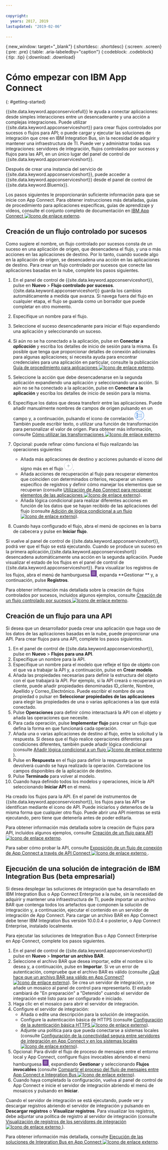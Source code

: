 ```yaml
---

copyright:
  years: 2017, 2019
lastupdated: "2019-02-06"

---
```


{:new_window: target="_blank"}
{:shortdesc: .shortdesc}
{:screen: .screen}
{:pre: .pre}
{:table: .aria-labeledby="caption"}
{:codeblock: .codeblock}
{:tip: .tip} 
{:download: .download}


# Cómo empezar con IBM App Connect
{: #getting-started}

{{site.data.keyword.appconservicefull}} le ayuda a conectar aplicaciones: desde simples interacciones entre un desencadenante y una acción a complejas integraciones.  Puede utilizar {{site.data.keyword.appconserviceshort}} para crear flujos controlados por sucesos o flujos para API; o puede cargar y ejecutar las soluciones de integración que cree en IBM Integration Bus, sin la necesidad de adquirir y mantener una infraestructura de TI.  Puede ver y administrar todas sus integraciones: servidores de integración, flujos controlados por sucesos y flujos para las API, en un único lugar del panel de control de {{site.data.keyword.appconserviceshort}}. 

Después de crear una instancia del servicio de {{site.data.keyword.appconserviceshort}}, puede acceder a {{site.data.keyword.appconserviceshort}} desde el panel de control de {{site.data.keyword.Bluemix}}.

Los pasos siguientes le proporcionarán suficiente información para que se inicie con App Connect.  Para obtener instrucciones más detalladas, guías de procedimiento para aplicaciones específicas, guías de aprendizaje y vídeos, consulte el conjunto completo de documentación en [IBM App Connect ![Icono de enlace externo](../../icons/launch-glyph.svg "Icono de enlace externo")](https://developer.ibm.com/integration/docs/app-connect/).

## Creación de un flujo controlado por sucesos

Como sugiere el nombre, un flujo controlado por sucesos consta de un suceso en una aplicación de origen, que desencadena el flujo, y una o más acciones en las aplicaciones de destino. Por lo tanto, cuando sucede algo en la aplicación de origen, se desencadena una acción en las aplicaciones de destino.  Para crear un flujo controlado por sucesos que conecte las aplicaciones basadas en la nube, complete los pasos siguientes.
1.  En el panel de control de {{site.data.keyword.appconserviceshort}}, pulse en **Nuevo** > **Flujo controlado por sucesos**.
    {{site.data.keyword.appconserviceshort}} guarda los cambios automáticamente a medida que avanza. Si navega fuera del flujo en cualquier etapa, el flujo se guarda como un borrador que puede completar en otro momento.
1.  Especifique un nombre para el flujo.
1.  Seleccione el suceso desencadenante para iniciar el flujo expandiendo una aplicación y seleccionando un suceso.
1.  Si aún no se ha conectado a la aplicación, pulse en **Conectar a _aplicación_** y escriba los detalles de inicio de sesión para la misma.
    Es posible que tenga que proporcionar detalles de conexión adicionales para algunas aplicaciones; si necesita ayuda para encontrar credenciales para una aplicación en particular, consulte la publicación [Guía de procedimiento para aplicaciones ![Icono de enlace externo](../../icons/launch-glyph.svg "Icono de enlace externo")](https://developer.ibm.com/integration/docs/app-connect/how-to-guides-for-apps/).
1.  Seleccione la acción que debe desencadenarse en la segunda aplicación expandiendo una aplicación y seleccionando una acción.
    Si aún no se ha conectado a la aplicación, pulse en **Conectar a la aplicación** y escriba los detalles de inicio de sesión para la misma.
1. Especifique los datos que desea transferir entre las aplicaciones.
    Puede añadir manualmente nombres de campos de origen pulsando en un campo y, a continuación, pulsando el icono de correlación ![Icono de correlación](/images/MappingIcon.jpg). También puede escribir texto, o utilizar una función de transformación para personalizar el valor de origen. Para obtener más información, consulte [Cómo utilizar las transformaciones ![Icono de enlace externo](../../icons/launch-glyph.svg "Icono de enlace externo")](https://developer.ibm.com/integration/docs/app-connect/faq/#faq_transforms).
1. Opcional: puede refinar cómo funciona el flujo realizando las operaciones siguientes:
    * Añada más aplicaciones de destino y acciones pulsando el icono del signo más en el flujo ![Icono de añadir aplicación](/images/AddApp.jpg).
    * Añada acciones de recuperación al flujo para recuperar elementos que coinciden con determinados criterios, recuperar un número específico de registros y definir cómo manejar los elementos que se recuperan (consulte [Utilización de App Connect para recuperar elementos de las aplicaciones ![Icono de enlace externo](../../icons/launch-glyph.svg "Icono de enlace externo")](https://developer.ibm.com/integration/docs/app-connect/tutorials-for-ibm-app-connect/using-ibm-app-connect-retrieve-items-applications/)).
    * Añada lógica condicional para realizar diferentes acciones en función de los datos que se hayan recibido de las aplicaciones del flujo (consulte [Adición de lógica condicional a un flujo ![Icono de enlace externo](../../icons/launch-glyph.svg "Icono de enlace externo")](https://developer.ibm.com/integration/docs/app-connect/tutorials-for-ibm-app-connect/adding-conditional-logic-flow/)).

1. Cuando haya configurado el flujo, abra el menú de opciones en la barra de cabecera y pulse en **Iniciar flujo**.

Si vuelve al panel de control de {{site.data.keyword.appconserviceshort}}, podrá ver que el flujo se está ejecutando.  Cuando se produce un suceso en la primera aplicación,{{site.data.keyword.appconserviceshort}} desencadena automáticamente una acción en la segunda aplicación. Puede visualizar el estado de los flujos en el panel de control de {{site.data.keyword.appconserviceshort}}.  Para visualizar los registros de los flujos, abra el menú de hamburguesa ![Icono de menú de hamburguesa](/images/HamburgerMenuSm.jpg), expanda **Gestionar ** y, a continuación, pulse **Registros**.

Para obtener información más detallada sobre la creación de flujos controlados por sucesos, incluidos algunos ejemplos, consulte [Creación de un flujo controlado por sucesos ![Icono de enlace externo](../../icons/launch-glyph.svg "Icono de enlace externo")](https://developer.ibm.com/integration/docs/app-connect/tutorials-for-ibm-app-connect/creating-event-driven-flow/).

## Creación de un flujo para una API

Si desea que un desarrollador pueda crear una aplicación que haga uso de los datos de las aplicaciones basadas en la nube, puede proporcionar una API. Para crear flujos para una API, complete los pasos siguientes.
1. En el panel de control de {{site.data.keyword.appconserviceshort}}, pulse en **Nuevo** > **Flujos para una API**.
1. Especifique un nombre para la API.
1. Especifique un nombre para el modelo que refleje el tipo de objeto con el que va a trabajar la API y, a continuación, pulse en **Crear modelo**.
1. Añada las propiedades necesarias para definir la estructura del objeto con el que trabajará la API.
    Por ejemplo, si la API creará o recuperará un cliente, puede añadir propiedades denominadas ID_cliente, Nombre, Apellido y Correo_Electrónico. Puede escribir el nombre de una propiedad o pulsar en **Seleccionar propiedades de las aplicaciones** para elegir las propiedades de una o varias aplicaciones a las que está conectado.
1. Pulse **Operaciones** para definir cómo interactuará la API con el objeto y añada las operaciones que necesite. 
1. Para cada operación, pulse **Implementar flujo** para crear un flujo que defina la forma en que funcionará cada operación. 
1. Añada una o varias aplicaciones de destino al flujo, entre la solicitud y la respuesta. 
    Si desea que el flujo realice operaciones diferentes para condiciones diferentes, también puede añadir lógica condicional (consulte [Añadir lógica condicional a un
flujo ![Icono de enlace externo](../../icons/launch-glyph.svg "Icono de enlace externo")](https://developer.ibm.com/integration/docs/app-connect/tutorials-for-ibm-app-connect/adding-conditional-logic-flow/)).
1. Pulse en **Respuesta** en el flujo para definir la respuesta que se devolverá cuando se haya realizado la operación. Correlacione los campos disponibles de la aplicación de destino. 
1. Pulse **Terminado** para volver al modelo.
1. Cuando haya definido todos los modelos y operaciones, inicie la API seleccionando **Iniciar API** en el menú. 

Ha creado los flujos para la API. En el panel de instrumentos de {{site.data.keyword.appconserviceshort}}, los flujos para las API se identifican mediante el icono de API. Puede iniciarlos y detenerlos de la misma forma que cualquier otro flujo. Puede abrir una API mientras se está ejecutando, pero tiene que detenerla antes de poder editarla.

Para obtener información más detallada sobre la creación de flujos para API, incluidos algunos ejemplos, consulte [Creación de un flujo para API ![Icono de enlace externo](../../icons/launch-glyph.svg "Icono de enlace externo")](https://developer.ibm.com/integration/docs/app-connect/tutorials-for-ibm-app-connect/creating-flows-api/).

Para saber cómo probar la API, consulte [Exposición de un flujo de conexión de App Connect a través de API Connect ![Icono de enlace externo](../../icons/launch-glyph.svg "Icono de enlace externo") ](https://developer.ibm.com/integration/blog/2017/08/29/exposing-app-connect-flow-api-connect/).


## Ejecución de una solución de integración de IBM Integration Bus (beta empresarial)

Si desea desplegar las soluciones de integración que ha desarrollado en IBM Integration Bus o App Connect Enterprise a la nube, sin la necesidad de adquirir y mantener una infraestructura de TI, puede importar un archivo BAR que contenga todos los artefactos que componen la solución de integración y, a continuación, ejecutar el contenido en un servidor de integración de App Connect. Para cargar un archivo BAR en App Connect debe tener IBM Integration Bus versión 10.0.0.4 o posterior, o App Connect Enterprise, instalado localmente.

Para ejecutar las soluciones de Integration Bus o App Connect Enterprise en App Connect, complete los pasos siguientes.
1. En el panel de control de {{site.data.keyword.appconserviceshort}} pulse en **Nuevo** > **Importar un archivo BAR**.
1. Seleccione el archivo BAR que desea importar, edite el nombre si lo desea y, a continuación, pulse en **Importar**. 
    Si ve un error de autenticación, compruebe que el archivo BAR es válido (consulte [¿Qué hace que un archivo BAR sea válido en App Connect? ![Icono de enlace externo](../../icons/launch-glyph.svg "Icono de enlace externo")](https://developer.ibm.com/integration/docs/app-connect/tutorials-for-ibm-app-connect/running-your-ibm-integration-bus-solutions-in-ibm-app-connect-enterprise-beta-plan/what-makes-a-bar-file-valid-for-app-connect-app-connect-enterprise-beta)).
    Se crea un servidor de integración, y se añade un mosaico al panel de control para representarlo. El estado cambiará de "En preparación" a "Detenido" cuando el servidor de integración esté listo para ser configurado e iniciado. 
1. Haga clic en el mosaico para abrir el servidor de integración.
1. Configure el servidor de integración:
    * Añada o edite una descripción para la solución de integración.
    * Configure la autenticación básica de HTTPS (consulte [Configuración de la autenticación básica HTTPS ![Icono de enlace externo](../../icons/launch-glyph.svg "Icono de enlace externo")](https://developer.ibm.com/integration/docs/app-connect/tutorials-for-ibm-app-connect/running-your-ibm-integration-bus-solutions-in-ibm-app-connect-enterprise-beta-plan/configuring-https-basic-authentication-app-connect-enterprise-beta)).
    * Adjunte una política para que pueda conectarse a sistemas locales (consulte [Configuración de la conectividad segura entre servidores de integración en App Connect y en los sistemas locales ![Icono de enlace externo](../../icons/launch-glyph.svg "Icono de enlace externo")](https://developer.ibm.com/integration/docs/app-connect/tutorials-for-ibm-app-connect/running-your-ibm-integration-bus-solutions-in-ibm-app-connect-enterprise-beta-plan/configuring-secure-connectivity-between-integration-servers-on-app-connect-and-on-premises-systems-app-connect-enterprise-beta)).
1. Opcional: Para dividir el flujo de proceso de mensajes entre el entorno local y App Connect, configure flujos invocables abriendo el menú hamburguesa ![Icono de menú hamburguesa](/images/HamburgerMenuSm.jpg), expandiendo **Gestionar** y seleccionando **Flujos invocables** (consulte [Compartir el proceso del flujo de mensajes entre App Connect e Integration Bus ![Icono de enlace externo](../../icons/launch-glyph.svg "Icono de enlace externo")](https://developer.ibm.com/integration/docs/app-connect/tutorials-for-ibm-app-connect/running-your-ibm-integration-bus-solutions-in-ibm-app-connect-enterprise-beta-plan/sharing-message-flow-processing-between-app-connect-and-integration-bus-app-connect-enterprise-beta)).
1. Cuando haya completado la configuración, vuelva al panel de control de App Connect e inicie el servidor de integración abriendo el menú de mosaicos y pulsando en **Iniciar**.

Cuando el servidor de integración se está ejecutando, puede ver y descargar registros abriendo el servidor de integración y pulsando en **Descargar registros** o **Visualizar registros**. Para visualizar los registros, debe adjuntar una política de registro al servidor de integración (consulte [Visualización de registros de los servidores de integración ![Icono de enlace externo](../../icons/launch-glyph.svg "Icono de enlace externo") ](https://developer.ibm.com/integration/docs/app-connect/tutorials-for-ibm-app-connect/running-your-ibm-integration-bus-solutions-in-ibm-app-connect-enterprise-beta-plan/viewing-logs-for-your-integration-servers-in-app-connect-enterprise-beta)).

Para obtener información más detallada, consulte [Ejecución de las soluciones de Integration Bus en App Connect ![Icono de enlace externo](../../icons/launch-glyph.svg "Icono de enlace externo")](https://developer.ibm.com/integration/docs/app-connect/tutorials-for-ibm-app-connect/running-your-ibm-integration-bus-solutions-in-ibm-app-connect-enterprise-beta-plan).
